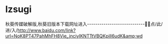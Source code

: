 # lzsugi
秋葵传媒破解版,秋葵旧版本下载网址进入----------------------------🏾🏾点/此/进/入/http://www.baidu.com/link?url=NoK8PT47PahMhFH8Vie_jnciyIKNTTtVBQKpill6udK&amp;wd
